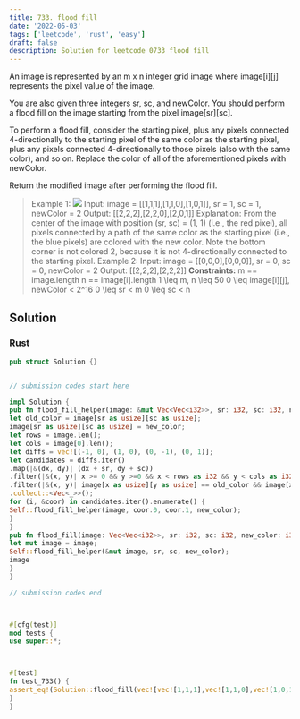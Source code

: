 ```yaml
---
title: 733. flood fill
date: '2022-05-03'
tags: ['leetcode', 'rust', 'easy']
draft: false
description: Solution for leetcode 0733 flood fill
---
```




An image is represented by an m x n integer grid image where image[i][j] represents the pixel value of the image.

You are also given three integers sr, sc, and newColor. You should perform a flood fill on the image starting from the pixel image[sr][sc].

To perform a flood fill, consider the starting pixel, plus any pixels connected 4-directionally to the starting pixel of the same color as the starting pixel, plus any pixels connected 4-directionally to those pixels (also with the same color), and so on. Replace the color of all of the aforementioned pixels with newColor.

Return the modified image after performing the flood fill.



>   Example 1:
>   ![](https://assets.leetcode.com/uploads/2021/06/01/flood1-grid.jpg)
>   Input: image <TeX>=</TeX> [[1,1,1],[1,1,0],[1,0,1]], sr <TeX>=</TeX> 1, sc <TeX>=</TeX> 1, newColor <TeX>=</TeX> 2
>   Output: [[2,2,2],[2,2,0],[2,0,1]]
>   Explanation: From the center of the image with position (sr, sc) <TeX>=</TeX> (1, 1) (i.e., the red pixel), all pixels connected by a path of the same color as the starting pixel (i.e., the blue pixels) are colored with the new color.
>   Note the bottom corner is not colored 2, because it is not 4-directionally connected to the starting pixel.
>   Example 2:
>   Input: image <TeX>=</TeX> [[0,0,0],[0,0,0]], sr <TeX>=</TeX> 0, sc <TeX>=</TeX> 0, newColor <TeX>=</TeX> 2
>   Output: [[2,2,2],[2,2,2]]
**Constraints:**
>   	m <TeX>=</TeX><TeX>=</TeX> image.length
>   	n <TeX>=</TeX><TeX>=</TeX> image[i].length
>   	1 <TeX>\leq</TeX> m, n <TeX>\leq</TeX> 50
>   	0 <TeX>\leq</TeX> image[i][j], newColor < 2^16
>   	0 <TeX>\leq</TeX> sr < m
>   	0 <TeX>\leq</TeX> sc < n


## Solution


### Rust
```rust
pub struct Solution {}


// submission codes start here

impl Solution {
pub fn flood_fill_helper(image: &mut Vec<Vec<i32>>, sr: i32, sc: i32, new_color: i32) {
let old_color = image[sr as usize][sc as usize];
image[sr as usize][sc as usize] = new_color;
let rows = image.len();
let cols = image[0].len();
let diffs = vec![(-1, 0), (1, 0), (0, -1), (0, 1)];
let candidates = diffs.iter()
.map(|&(dx, dy)| (dx + sr, dy + sc))
.filter(|&(x, y)| x >= 0 && y >=0 && x < rows as i32 && y < cols as i32)
.filter(|&(x, y)| image[x as usize][y as usize] == old_color && image[x as usize][y as usize] != new_color)
.collect::<Vec<_>>();
for (i, &coor) in candidates.iter().enumerate() {
Self::flood_fill_helper(image, coor.0, coor.1, new_color);
}
}
pub fn flood_fill(image: Vec<Vec<i32>>, sr: i32, sc: i32, new_color: i32) -> Vec<Vec<i32>> {
let mut image = image;
Self::flood_fill_helper(&mut image, sr, sc, new_color);
image
}
}

// submission codes end



#[cfg(test)]
mod tests {
use super::*;



#[test]
fn test_733() {
assert_eq!(Solution::flood_fill(vec![vec![1,1,1],vec![1,1,0],vec![1,0,1]], 1, 1, 2), vec![vec![2,2,2],vec![2,2,0],vec![2,0,1]]);
}
}

```
